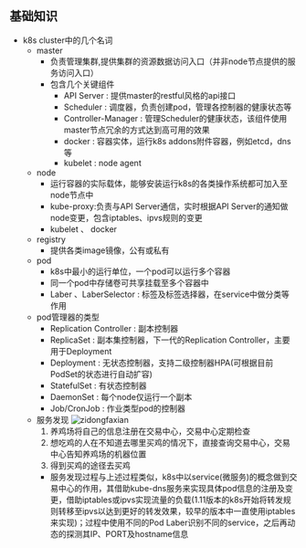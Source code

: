 ## 基础知识
* k8s cluster中的几个名词
  * master
    * 负责管理集群,提供集群的资源数据访问入口（并非node节点提供的服务访问入口）
    * 包含几个关键组件
      * API Server : 提供master的restful风格的api接口
      * Scheduler : 调度器，负责创建pod，管理各控制器的健康状态等
      * Controller-Manager : 管理Scheduler的健康状态，该组件使用master节点冗余的方式达到高可用的效果
      * docker : 容器实体，运行k8s addons附件容器，例如etcd，dns等
      * kubelet : node agent
  * node
    * 运行容器的实际载体，能够安装运行k8s的各类操作系统都可加入至node节点中
    * kube-proxy:负责与API Server通信，实时根据API Server的通知做node变更，包含iptables、ipvs规则的变更
    * kubelet 、 docker
  * registry
    * 提供各类image镜像，公有或私有
  * pod
    * k8s中最小的运行单位，一个pod可以运行多个容器
    * 同一个pod中存储卷可共享挂载至多个容器中
    * Laber 、LaberSelector : 标签及标签选择器，在service中做分类等作用
  * pod管理器的类型
    * Replication Controller : 副本控制器
    * ReplicaSet : 副本集控制器，下一代的Replication Controller，主要用于Deployment
    * Deployment : 无状态控制器，支持二级控制器HPA(可根据目前PodSet的状态进行自动扩容)
    * StatefulSet : 有状态控制器
    * DaemonSet : 每个node仅运行一个副本
    * Job/CronJob : 作业类型pod的控制器
  * 服务发现
  ![zidongfaxian](http://www.8i88.cn/static/zidongfaxian.png)
    1. 养鸡场将自己的信息注册在交易中心，交易中心定期检查
    2. 想吃鸡的人在不知道去哪里买鸡的情况下，直接查询交易中心，交易中心告知养鸡场的机器位置
    3. 得到买鸡的途径去买鸡
    * 服务发现过程与上述过程类似，k8s中以service(微服务)的概念做到交易中心的作用，其借助kube-dns服务来实现具体pod信息的注册及变更，借助iptables或ipvs实现流量的负载(1.11版本的k8s开始将转发规则转移至ipvs以达到更好的转发效果，较早的版本中一直使用iptables来实现)；过程中使用不同的Pod Laber识别不同的service，之后再动态的探测其IP、PORT及hostname信息
